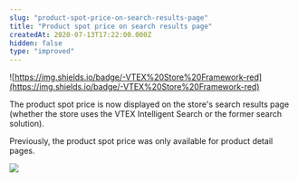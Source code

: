 ```yaml
---
slug: "product-spot-price-on-search-results-page"
title: "Product spot price on search results page"
createdAt: 2020-07-13T17:22:00.000Z
hidden: false
type: "improved"
---
```


![https://img.shields.io/badge/-VTEX%20Store%20Framework-red](https://img.shields.io/badge/-VTEX%20Store%20Framework-red)

The product spot price is now displayed on the store's search results page (whether the store uses the VTEX Intelligent Search or the former search solution).

Previously, the product spot price was only available for product detail pages. 



![](https://files.readme.io/2ede701-spot-price-search-results.png)